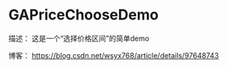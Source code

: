 # GAPriceChooseDemo
描述：
这是一个“选择价格区间”的简单demo

博客：
https://blog.csdn.net/wsyx768/article/details/97648743
